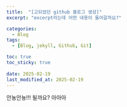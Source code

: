 ```yaml
---
title:  "[고되었던 github 블로그 생성]"
excerpt: "excerpt라는데 어떤 내용이 들어갈까요?"

categories:
  - Blog
tags:
  - [Blog, jekyll, Github, Git]

toc: true
toc_sticky: true
 
date: 2025-02-19
last_modified_at: 2025-02-19
---
```


안뇽안뇽!!! 될까요? 아아아
